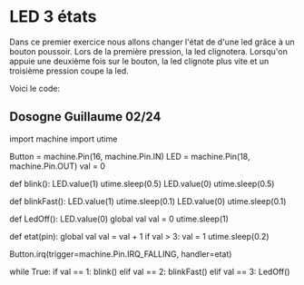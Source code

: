 # LED 3 états
Dans ce premier exercice nous allons changer l'état de d'une led grâce à un bouton poussoir. Lors de la première pression, la led clignotera. Lorsqu'on appuie une deuxième fois sur le bouton, la led clignote plus vite et un troisième pression coupe la led.

Voici le code:

## Dosogne Guillaume 02/24

import machine
import utime

Button = machine.Pin(16, machine.Pin.IN)
LED = machine.Pin(18, machine.Pin.OUT)
val = 0

def blink():
    LED.value(1)
    utime.sleep(0.5)
    LED.value(0)
    utime.sleep(0.5)

def blinkFast():
    LED.value(1)
    utime.sleep(0.1)
    LED.value(0)
    utime.sleep(0.1)

def LedOff():
    LED.value(0)
    global val
    val = 0
    utime.sleep(1)

def etat(pin):
    global val
    val = val + 1
    if val > 3:
        val = 1
    utime.sleep(0.2)

Button.irq(trigger=machine.Pin.IRQ_FALLING, handler=etat)

while True:
    if val == 1:
        blink()
    elif val == 2:
        blinkFast()
    elif val == 3:
        LedOff()



